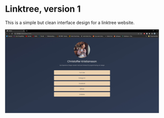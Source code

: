 # Linktree, version 1

This is a simple but clean interface design for a linktree website.

![screenshot](/assets/linktree1.JPG)